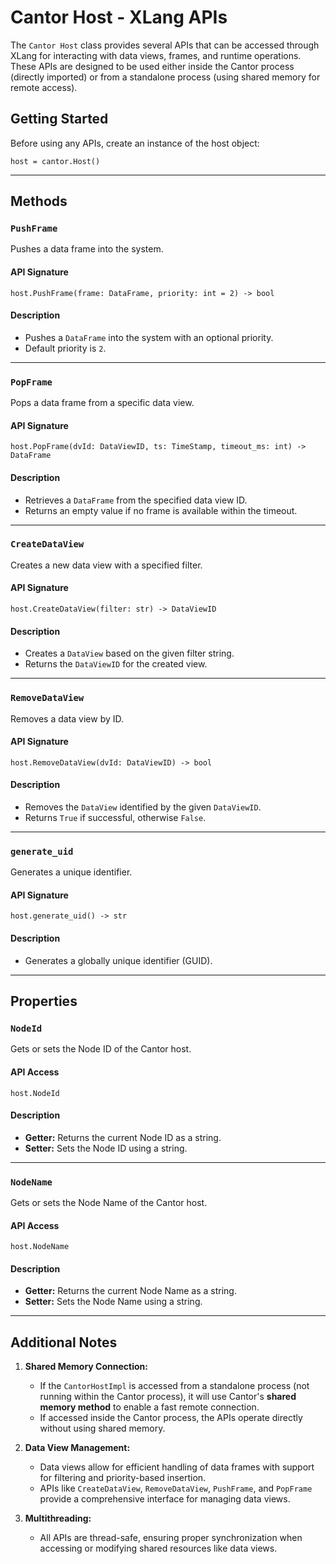 # Cantor Host - XLang APIs

The `Cantor Host` class provides several APIs that can be accessed through XLang for interacting with data views, frames, and runtime operations. These APIs are designed to be used either inside the Cantor process (directly imported) or from a standalone process (using shared memory for remote access).


## Getting Started

Before using any APIs, create an instance of the host object:
```xlang
host = cantor.Host()
```

---

## Methods

### `PushFrame`
Pushes a data frame into the system.

#### API Signature
```xlang
host.PushFrame(frame: DataFrame, priority: int = 2) -> bool
```

#### Description
- Pushes a `DataFrame` into the system with an optional priority.
- Default priority is `2`.

---

### `PopFrame`
Pops a data frame from a specific data view.

#### API Signature
```xlang
host.PopFrame(dvId: DataViewID, ts: TimeStamp, timeout_ms: int) -> DataFrame
```

#### Description
- Retrieves a `DataFrame` from the specified data view ID.
- Returns an empty value if no frame is available within the timeout.

---

### `CreateDataView`
Creates a new data view with a specified filter.

#### API Signature
```xlang
host.CreateDataView(filter: str) -> DataViewID
```

#### Description
- Creates a `DataView` based on the given filter string.
- Returns the `DataViewID` for the created view.

---

### `RemoveDataView`
Removes a data view by ID.

#### API Signature
```xlang
host.RemoveDataView(dvId: DataViewID) -> bool
```

#### Description
- Removes the `DataView` identified by the given `DataViewID`.
- Returns `True` if successful, otherwise `False`.

---

### `generate_uid`
Generates a unique identifier.

#### API Signature
```xlang
host.generate_uid() -> str
```

#### Description
- Generates a globally unique identifier (GUID).

---

## Properties

### `NodeId`
Gets or sets the Node ID of the Cantor host.

#### API Access
```xlang
host.NodeId
```

#### Description
- **Getter:** Returns the current Node ID as a string.
- **Setter:** Sets the Node ID using a string.

---

### `NodeName`
Gets or sets the Node Name of the Cantor host.

#### API Access
```xlang
host.NodeName
```

#### Description
- **Getter:** Returns the current Node Name as a string.
- **Setter:** Sets the Node Name using a string.

---

## Additional Notes

1. **Shared Memory Connection:**
   - If the `CantorHostImpl` is accessed from a standalone process (not running within the Cantor process), it will use Cantor's **shared memory method** to enable a fast remote connection.
   - If accessed inside the Cantor process, the APIs operate directly without using shared memory.

2. **Data View Management:**
   - Data views allow for efficient handling of data frames with support for filtering and priority-based insertion.
   - APIs like `CreateDataView`, `RemoveDataView`, `PushFrame`, and `PopFrame` provide a comprehensive interface for managing data views.

3. **Multithreading:**
   - All APIs are thread-safe, ensuring proper synchronization when accessing or modifying shared resources like data views.

```